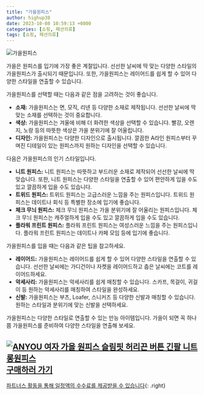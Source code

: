 ```yaml
---
title: "가을원피스"
author: highup38
date: 2023-10-08 10:59:13 +0800
categories: [쇼핑, 패션의류]
tags: [쇼핑, 패션의류]
---
```



![가을원피스](https://source.unsplash.com/1600x900/?가을원피스)


가을은 원피스를 입기에 가장 좋은 계절입니다. 선선한 날씨에 딱 맞는 다양한 스타일의 가을원피스가 출시되기 때문입니다. 또한, 가을원피스는 레이어드를 쉽게 할 수 있어 다양한 스타일을 연출할 수 있습니다.

가을원피스를 선택할 때는 다음과 같은 점을 고려하는 것이 좋습니다.

* **소재:** 가을원피스는 면, 모직, 리넨 등 다양한 소재로 제작됩니다. 선선한 날씨에 딱 맞는 소재를 선택하는 것이 중요합니다.
* **색상:** 가을원피스는 겨울에 비해 더 화려한 색상을 선택할 수 있습니다. 빨강, 오렌지, 노랑 등의 따뜻한 색상은 가을 분위기에 잘 어울립니다.
* **디자인:** 가을원피스는 다양한 디자인으로 출시됩니다. 깔끔한 A라인 원피스부터 꾸며진 디테일이 있는 원피스까지 원하는 디자인을 선택할 수 있습니다.

다음은 가을원피스의 인기 스타일입니다.

* **니트 원피스:** 니트 원피스는 따뜻하고 부드러운 소재로 제작되어 선선한 날씨에 딱 맞습니다. 또한, 니트 원피스는 다양한 스타일을 연출할 수 있어 편안하게 입을 수도 있고 깔끔하게 입을 수도 있습니다.
* **트위드 원피스:** 트위드 원피스는 고급스러운 느낌을 주는 원피스입니다. 트위드 원피스는 데이트나 회식 등 특별한 장소에 입기에 좋습니다.
* **체크 무늬 원피스:** 체크 무늬 원피스는 가을 분위기에 잘 어울리는 원피스입니다. 체크 무늬 원피스는 캐주얼하게 입을 수도 있고 깔끔하게 입을 수도 있습니다.
* **플라워 프린트 원피스:** 플라워 프린트 원피스는 여성스러운 느낌을 주는 원피스입니다. 플라워 프린트 원피스는 데이트나 카페 모임 등에 입기에 좋습니다.

가을원피스를 입을 때는 다음과 같은 팁을 참고하세요.

* **레이어드:** 가을원피스는 레이어드를 쉽게 할 수 있어 다양한 스타일을 연출할 수 있습니다. 선선한 날씨에는 가디건이나 자켓을 레이어드하고 춥은 날씨에는 코트를 레이어드하세요.
* **악세사리:** 가을원피스는 악세사리를 쉽게 매칭할 수 있습니다. 스카프, 목걸이, 귀걸이 등 원하는 악세사리를 매칭하여 스타일을 완성하세요.
* **신발:** 가을원피스는 부츠,  Loafer, 스니커즈 등 다양한 신발과 매칭할 수 있습니다. 원하는 스타일과 분위기에 맞는 신발을 선택하세요.

가을원피스는 다양한 스타일로 연출할 수 있는 만능 아이템입니다. 가을이 되면 꼭 하나쯤 가을원피스를 준비하여 다양한 스타일을 연출해 보세요.

[![ANYOU 여자 가을 원피스 슬림핏 허리끈 버튼 긴팔 니트 롱원피스](https://thumbnail6.coupangcdn.com/thumbnails/remote/230x230ex/image/vendor_inventory/694a/a2fb1b661fde60a194d2714b75de799deb6fbcfa73168f5c3e146609c3ee.jpg "ANYOU 여자 가을 원피스 슬림핏 허리끈 버튼 긴팔 니트 롱원피스")](https://link.coupang.com/re/AFFSDP?lptag=AF1030537&subid=&pageKey=7586512121&traceid=V0-153&itemId=20037987940&vendorItemId=87349755303)
<br>
[**구매하러 가기**](https://link.coupang.com/re/AFFSDP?lptag=AF1030537&subid=&pageKey=7586512121&traceid=V0-153&itemId=20037987940&vendorItemId=87349755303)
---
[파트너스 활동을 통해 일정액의 수수료를 제공받을 수 있습니다](https://link.coupang.com/a/bao1ui){: .right}